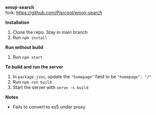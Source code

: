 **emoji-search**\
fork: https://github.com/Pjsrcool/emoji-search

**Installation**
1. Clone the repo. Stay in main branch
2. Run `npm install`

**Run without build**
1. Run `npm start`

**To build and run the server**
1. In `package.json`, update the `"homepage"` field to be `"homepage": "/"`
2. Run `npm run build`
3. Start the server with `serve -s build`

**Notes**
- Fails to convert to es5 under proxy